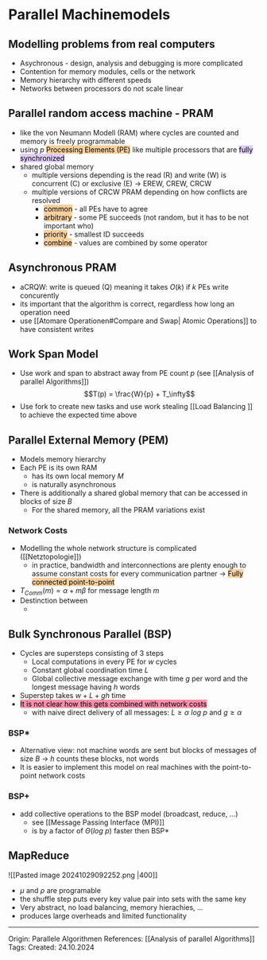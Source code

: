 # Parallel Machinemodels

## Modelling problems from real computers

- Asychronous - design, analysis and debugging is more complicated
- Contention for memory modules, cells or the network
- Memory hierarchy with different speeds
- Networks between processors do not scale linear

## Parallel random access machine - PRAM 

- like the von Neumann Modell (RAM) where cycles are counted and memory is freely programmable
- using $p$ <mark style="background: #FFB86CA6;">Processing Elements (PE)</mark> like multiple processors that are <mark style="background: #D2B3FFA6;">fully synchronized</mark>
- shared global memory
	- multiple versions depending is the read (R) and write (W) is concurrent (C) or exclusive (E) -> EREW, CREW, CRCW
	- multiple versions of CRCW PRAM depending on how conflicts are resolved
		- <mark style="background: #FFB86CA6;">common</mark> - all PEs have to agree
		- <mark style="background: #FFB86CA6;">arbitrary</mark> - some PE succeeds (not random, but it has to be not important who)
		- <mark style="background: #FFB86CA6;">priority</mark> - smallest ID succeeds
		- <mark style="background: #FFB86CA6;">combine</mark> - values are combined by some operator

## Asynchronous PRAM

- aCRQW: write is queued (Q) meaning it takes $O(k)$ if $k$ PEs write concurently
- its important that the algorithm is correct, regardless how long an operation need
- use [[Atomare Operationen#Compare and Swap| Atomic Operations]] to have consistent writes

## Work Span Model

- Use work and span to abstract away from PE count $p$ (see [[Analysis of parallel Algorithms]])
$$T(p) = \frac{W}{p} + T_\infty$$
- Use fork to create new tasks and use work stealing [[Load Balancing ]] to achieve the expected time above
## Parallel External Memory (PEM)

- Models memory hierarchy
- Each PE is its own RAM
	- has its own local memory $M$ 
	- is naturally asynchronous
- There is additionally a shared global memory that can be accessed in blocks of size $B$
	- For the shared memory, all the PRAM variations exist

### Network Costs

- Modelling the whole network structure is complicated ([[Netztopologie]])
	- in practice, bandwidth and interconnections are plenty enough to assume constant costs for every communication partner -> <mark style="background: #FFB86CA6;">Fully connected point-to-point</mark>
- $T_{Comm}(m) = \alpha + m \beta$ for message length $m$
- Destinction between 
	- <mark style="background: #FFB86CA6;"></mark>

## Bulk Synchronous Parallel (BSP)

- Cycles are supersteps consisting of 3 steps
	- Local computations in every PE for $w$ cycles
	- Constant global coordination time $L$
	- Global collective message exchange with time $g$ per word and the longest message having $h$ words
- Superstep takes $w + L + gh$ time
- <mark style="background: #FF5582A6;">It is not clear how this gets combined with network costs</mark>
	- with naive direct delivery of all messages: $L \geq \alpha\ log\ p$ and $g \geq \alpha$

### BSP*

- Alternative view: not machine words are sent but blocks of messages of size $B$ -> $h$ counts these blocks, not words
- It is easier to implement this model on real machines with the point-to-point network costs

### BSP+

- add collective operations to the BSP model (broadcast, reduce, ...) 
	- see [[Message Passing Interface (MPI)]]
	- is by a factor of $\Theta(log\ p)$ faster then BSP*

## MapReduce

![[Pasted image 20241029092252.png |400]]
- $\mu$ and $\rho$ are programable
- the shuffle step puts every key value pair into sets with the same key
- Very abstract, no load balancing, memory hierachies, ...
- produces large overheads and limited functionality

---

Origin: Parallele Algorithmen
References: [[Analysis of parallel Algorithms]]
Tags: 
Created: 24.10.2024

